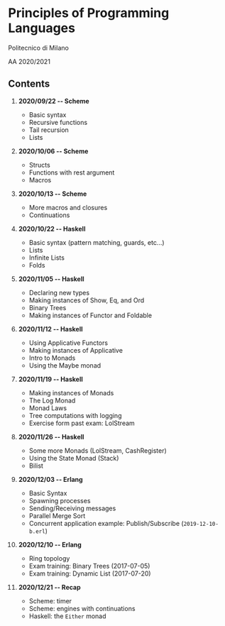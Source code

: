 # Principles of Programming Languages
Politecnico di Milano

AA 2020/2021


Contents
--------

1. **2020/09/22 -- Scheme**
    * Basic syntax
    * Recursive functions
    * Tail recursion
    * Lists

1. **2020/10/06 -- Scheme**
    * Structs
    * Functions with rest argument
    * Macros

1. **2020/10/13 -- Scheme**
    * More macros and closures
    * Continuations

1. **2020/10/22 -- Haskell**
    * Basic syntax (pattern matching, guards, etc...)
    * Lists
    * Infinite Lists
    * Folds

1. **2020/11/05 -- Haskell**
    * Declaring new types
    * Making instances of Show, Eq, and Ord
    * Binary Trees
    * Making instances of Functor and Foldable

1. **2020/11/12 -- Haskell**
    * Using Applicative Functors
    * Making instances of Applicative
    * Intro to Monads
    * Using the Maybe monad

1. **2020/11/19 -- Haskell**
    * Making instances of Monads
    * The Log Monad
    * Monad Laws
    * Tree computations with logging
    * Exercise form past exam: LolStream

1. **2020/11/26 -- Haskell**
    * Some more Monads (LolStream, CashRegister)
    * Using the State Monad (Stack)
    * Bilist

1. **2020/12/03 -- Erlang**
   * Basic Syntax
   * Spawning processes
   * Sending/Receiving messages
   * Parallel Merge Sort
   * Concurrent application example: Publish/Subscribe (`2019-12-10-b.erl`)

1. **2020/12/10 -- Erlang**
   * Ring topology
   * Exam training: Binary Trees (2017-07-05)
   * Exam training: Dynamic List (2017-07-20)

1. **2020/12/21 -- Recap**
   * Scheme: timer
   * Scheme: engines with continuations
   * Haskell: the `Either` monad
